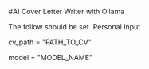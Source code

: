#AI Cover Letter Writer with Ollama


The follow should be set.
Personal Input

cv_path = "PATH_TO_CV"

model = "MODEL_NAME"

